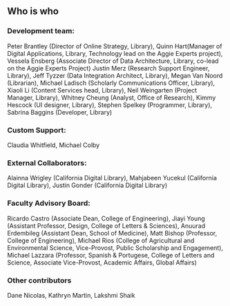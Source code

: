 ## Who is who
### Development team: 
Peter Brantley (Director of Online Strategy, Library), Quinn Hart(Manager of Digital Applications, Library, Technology lead on the Aggie Experts project), Vessela Ensberg (Associate Director of Data Architecture, Library, co-lead on the Aggie Experts Project) Justin Merz (Research Support Engineer, Library), Jeff Tyzzer (Data Integration Architect, Library), Megan Van Noord (Librarian), Michael Ladisch (Scholarly Communications Officer, Library), Xiaoli Li (Content Services head, Library), Neil Weingarten (Project Manager, Library), Whitney Cheung (Analyst, Office of Research), Kimmy Hescock (UI designer, Library), Stephen Spelkey (Programmer, Library), Sabrina Baggins (Developer, Library)

### Custom Support:
Claudia Whitfield, Michael Colby

### External Collaborators: 
Alainna Wrigley (California Digital Library), Mahjabeen Yucekul (California Digital Library), Justin Gonder (California Digital Library)

### Faculty Advisory Board: 
Ricardo Castro (Associate Dean, College of Engineering), Jiayi Young (Assistant Professor, Design, College of Letters & Sciences), Anuurad Erdembileg (Assistant Dean, School of Medicine), Matt Bishop (Professor, College of Engineering), Michael Rios (College of Agricultural and Environmental Science, Vice-Provost, Public Scholarship and Engagement), Michael Lazzara (Professor, Spanish & Portugese, College of Letters and Science, Associate Vice-Provost, Academic Affairs, Global Affairs)

### Other contributors
Dane Nicolas, Kathryn Martin, Lakshmi Shaik
